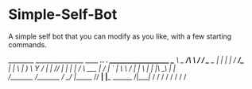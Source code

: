 # Simple-Self-Bot
A simple self bot that you can modify as you like, with a few starting commands.

________  _______________   ____    _______________.___.     .____     __________________ 
\______ \ \_   _____/\   \ /   /    \______   \__  |   |     |    |   /  _____/\______   \
 |    |  \ |    __)_  \   Y   /      |    |  _//   |   |     |    |  /   \  ___ |       _/
 |    `   \|        \  \     /       |    |   \\____   |     |    |__\    \_\  \|    |   \
/_______  /_______  /   \___/        |______  // ______|     |_______ \______  /|____|_  /
        \/        \/                        \/ \/                    \/      \/        \/ 
